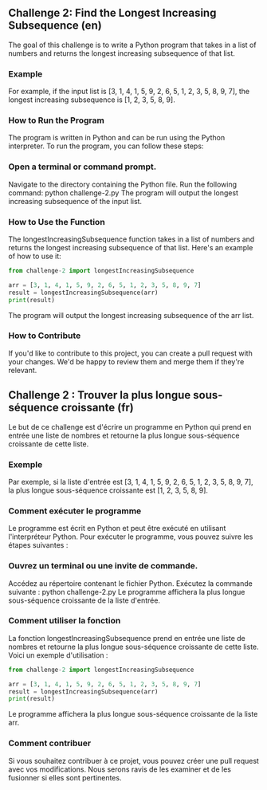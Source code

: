 ## Challenge 2: Find the Longest Increasing Subsequence (en)
The goal of this challenge is to write a Python program that takes in a list of numbers and returns the longest increasing subsequence of that list.

### Example
For example, if the input list is [3, 1, 4, 1, 5, 9, 2, 6, 5, 1, 2, 3, 5, 8, 9, 7], the longest increasing subsequence is [1, 2, 3, 5, 8, 9].

### How to Run the Program
The program is written in Python and can be run using the Python interpreter. To run the program, you can follow these steps:

### Open a terminal or command prompt.
Navigate to the directory containing the Python file.
Run the following command: python challenge-2.py
The program will output the longest increasing subsequence of the input list.

### How to Use the Function
The longestIncreasingSubsequence function takes in a list of numbers and returns the longest increasing subsequence of that list. Here's an example of how to use it:

```python
from challenge-2 import longestIncreasingSubsequence

arr = [3, 1, 4, 1, 5, 9, 2, 6, 5, 1, 2, 3, 5, 8, 9, 7]
result = longestIncreasingSubsequence(arr)
print(result)
```

The program will output the longest increasing subsequence of the arr list.

### How to Contribute
If you'd like to contribute to this project, you can create a pull request with your changes. We'd be happy to review them and merge them if they're relevant.


## Challenge 2 : Trouver la plus longue sous-séquence croissante (fr)
Le but de ce challenge est d'écrire un programme en Python qui prend en entrée une liste de nombres et retourne la plus longue sous-séquence croissante de cette liste.

### Exemple
Par exemple, si la liste d'entrée est [3, 1, 4, 1, 5, 9, 2, 6, 5, 1, 2, 3, 5, 8, 9, 7], la plus longue sous-séquence croissante est [1, 2, 3, 5, 8, 9].

### Comment exécuter le programme
Le programme est écrit en Python et peut être exécuté en utilisant l'interpréteur Python. Pour exécuter le programme, vous pouvez suivre les étapes suivantes :

### Ouvrez un terminal ou une invite de commande.
Accédez au répertoire contenant le fichier Python.
Exécutez la commande suivante : python challenge-2.py
Le programme affichera la plus longue sous-séquence croissante de la liste d'entrée.

### Comment utiliser la fonction
La fonction longestIncreasingSubsequence prend en entrée une liste de nombres et retourne la plus longue sous-séquence croissante de cette liste. Voici un exemple d'utilisation :

```python
from challenge-2 import longestIncreasingSubsequence

arr = [3, 1, 4, 1, 5, 9, 2, 6, 5, 1, 2, 3, 5, 8, 9, 7]
result = longestIncreasingSubsequence(arr)
print(result)
```

Le programme affichera la plus longue sous-séquence croissante de la liste arr.

### Comment contribuer
Si vous souhaitez contribuer à ce projet, vous pouvez créer une pull request avec vos modifications. Nous serons ravis de les examiner et de les fusionner si elles sont pertinentes.
